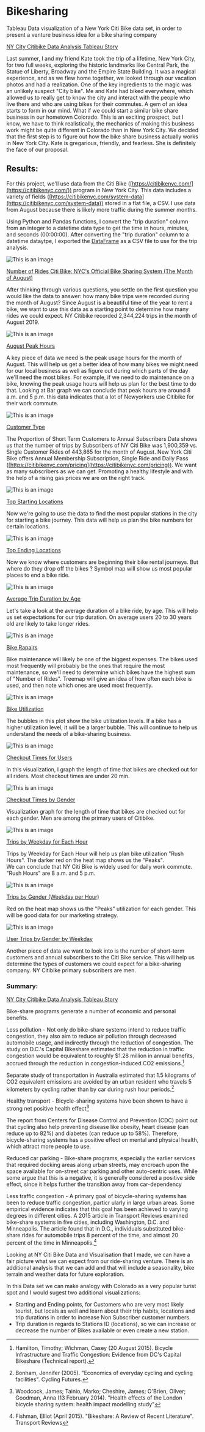 # Bikesharing

Tableau Data visualization of a New York Citi Bike data set, in order to present a venture business idea for a bike sharing company

[NY City Citibike Data Analysis Tableau Story](https://public.tableau.com/app/profile/milos.popov/viz/Module15Challenge_16754567361060/NYCityCitibikeDataAnalysis)

Last summer, I and my friend Kate took the trip of a lifetime, New York City, for two full weeks, exploring the historic landmarks like Central Park, the Statue of Liberty, Broadway and the Empire State Building. It was a magical experience, and as we flew home together, we looked through our vacation photos and had a realization. One of the key ingredients to the magic was an unlikely suspect "City bike". Me and Kate had biked everywhere, which allowed us to really get to know the city and interact with the people who live there and who are using bikes for their commutes. A gem of an idea starts to form in our mind. What if we could start a similar bike share business in our hometown Colorado. This is an exciting prospect, but I know, we have to think realistically, the mechanics of making this business work might be quite different in Colorado than in New York City. We decided that the first step is to figure out how the bike share business actually works in New York City. Kate is gregarious, friendly, and fearless. She is definitely the face of our proposal.

## Results:

For this project, we'll use data from the Citi Bike ([https://citibikenyc.com/](https://citibikenyc.com/)) program in New York City. This data includes a variety of fields ([https://citibikenyc.com/system-data](https://citibikenyc.com/system-data)) stored in a flat file, a CSV. I use data from August because there is likely more traffic during the summer months.

Using Python and Pandas functions, I convert the "trip duration" column from an integer to a datetime data type to get the time in hours, minutes, and seconds (00:00:00). After  converting the "trip duration" column to a datetime dataytpe, I exported the [DataFrame](https://github.com/MilosPopov007/Bikesharing/blob/main/NYC_Citibike_Challenge.ipynb) as a CSV file to use for the trip analysis.


![This is an image](https://github.com/MilosPopov007/Bikesharing/blob/main/NYC%20Bike/Number%20of%20Rides.png)

[Number of Rides Citi Bike: NYC's Official Bike Sharing System (The Month of August)](https://public.tableau.com/app/profile/milos.popov/viz/Module15Challenge_16754567361060/NumberofRidesCitiBikeNYCsOfficialBikeSharingSystemTheMonthofAugust)

After thinking through various questions, you settle on the first question you would like the data to answer: how many bike trips were recorded during the month of August? Since August is a beautiful time of the year to rent a bike, we want to use this data as a starting point to determine how many rides we could expect. NY Citibike recorded 2,344,224 trips in the month of August 2019.


![This is an image](https://github.com/MilosPopov007/Bikesharing/blob/main/NYC%20Bike/August%20Peak%20Hours.png)

[August Peak Hours](https://public.tableau.com/app/profile/milos.popov/viz/Module15Challenge_16754567361060/NumberofRidesCitiBikeNYCsOfficialBikeSharingSystemTheMonthofAugust?publish=yes)  

A key piece of data we need is the peak usage hours for the month of August. This will help us get a better idea of how many bikes we might need for our local business as well as figure out during which parts of the day we'll need the most bikes. For example, if we need to do maintenance on a bike, knowing the peak usage hours will help us plan for the best time to do that. Looking at Bar graph we can conclude that peak hours are around 8 a.m. and 5 p.m. this data indicates  that a lot of Newyorkers use Citibike for their work commute.


![This is an image](https://github.com/MilosPopov007/Bikesharing/blob/main/NYC%20Bike/Customer%20Type.png)

[Customer Type](https://public.tableau.com/app/profile/milos.popov/viz/Module15Challenge_16754567361060/CustomerType?publish=yes)


The Proportion of Short Term Customers to Annual Subscribers Data shows us that the number of trips by Subscribers of NY Citi Bike was 1,900,359 vs. Single Customer Rides of 443,865 for the month of August. New York Citi Bike offers Annual Membership Subscription, Single Ride and Daily Pass ([https://citibikenyc.com/pricing](https://citibikenyc.com/pricing)). We want as many subscribers as we can get.  Promoting a healthy lifestyle and with the  help of a rising gas prices we are on the right track.

![This is an image](https://github.com/MilosPopov007/Bikesharing/blob/main/NYC%20Bike/Top%20Starting%20Locations.png)

[Top Starting Locations](https://public.tableau.com/app/profile/milos.popov/viz/Module15Challenge_16754567361060/NumberofRidesCitiBikeNYCsOfficialBikeSharingSystemTheMonthofAugust)

Now we're going to use the data to find the most popular stations in the city for starting a bike journey. This data will help us plan the  bike numbers for certain locations.

![This is an image](https://github.com/MilosPopov007/Bikesharing/blob/main/NYC%20Bike/Top%20Ending%20Locations.png)

[Top Ending Locations](https://public.tableau.com/app/profile/milos.popov/viz/Module15Challenge_16754567361060/NumberofRidesCitiBikeNYCsOfficialBikeSharingSystemTheMonthofAugust)

Now we know where customers are beginning their bike rental journeys. But where do they drop off the bikes ? Symbol map will show us most popular places to end a bike ride.

![This is an image](https://github.com/MilosPopov007/Bikesharing/blob/main/NYC%20Bike/Average%20trip%20duration%20by%20age.png)

[Average Trip Duration by Age](https://public.tableau.com/app/profile/milos.popov/viz/Module15Challenge_16754567361060/NumberofRidesCitiBikeNYCsOfficialBikeSharingSystemTheMonthofAugust) 

Let's take a look at the average duration of a bike ride, by age. This will help us set expectations for our trip duration. On average users 20 to 30 years old are likely to take longer rides.

![This is an image](https://github.com/MilosPopov007/Bikesharing/blob/main/NYC%20Bike/Bike%20repairs.png)

[Bike Rapairs](https://public.tableau.com/app/profile/milos.popov/viz/Module15Challenge_16754567361060/NumberofRidesCitiBikeNYCsOfficialBikeSharingSystemTheMonthofAugust)

Bike maintenance will likely be one of the biggest expenses. The bikes used most frequently will probably be the ones that require the most maintenance, so we'll need to determine which bikes have the highest sum of "Number of Rides". Treemap will give an idea of how often each bike is used, and then note which ones are used most frequently.

![This is an image](https://github.com/MilosPopov007/Bikesharing/blob/main/NYC%20Bike/Bike%20Utilization.png)

[Bike Utilization](https://public.tableau.com/app/profile/milos.popov/viz/Module15Challenge_16754567361060/NumberofRidesCitiBikeNYCsOfficialBikeSharingSystemTheMonthofAugust)

The bubbles in this plot show the bike utilization levels. If a bike has a higher utilization level, it will be a larger bubble. This will continue to help us understand the needs of a bike-sharing business.

![This is an image](https://github.com/MilosPopov007/Bikesharing/blob/main/NYC%20Bike/Checkout%20times%20for%20users.png)

[Checkout Times for Users](https://public.tableau.com/app/profile/milos.popov/viz/Module15Challenge_16754567361060/NumberofRidesCitiBikeNYCsOfficialBikeSharingSystemTheMonthofAugust)

In this visualization, I graph the length of time that bikes are checked out for all riders. Most checkout times are under 20 min.

![This is an image](https://github.com/MilosPopov007/Bikesharing/blob/main/NYC%20Bike/Checkout%20time%20by%20gender.png)

[Checkout Times by Gender](https://public.tableau.com/app/profile/milos.popov/viz/Module15Challenge_16754567361060/NumberofRidesCitiBikeNYCsOfficialBikeSharingSystemTheMonthofAugust)

Visualization graph for the length of time that bikes are checked out for each gender. Men are among the primary users of Citibike.

![This is an image](https://github.com/MilosPopov007/Bikesharing/blob/main/NYC%20Bike/Trips%20by%20weekday%20for%20each%20hour.png)

[Trips by Weekday for Each Hour](https://public.tableau.com/app/profile/milos.popov/viz/Module15Challenge_16754567361060/NumberofRidesCitiBikeNYCsOfficialBikeSharingSystemTheMonthofAugust)

Trips by Weekday for Each Hour will help us plan bike utilization "Rush Hours". The darker red on the heat map shows us the "Peaks". <br />
We can conclude that NY Citi Bike is widely used for daily work commute. "Rush Hours" are 8 a.m. and 5 p.m.

![This is an image](https://github.com/MilosPopov007/Bikesharing/blob/main/NYC%20Bike/Trips%20by%20Gender%20.png)

[ Trips by Gender (Weekday per Hour)](https://public.tableau.com/app/profile/milos.popov/viz/Module15Challenge_16754567361060/NumberofRidesCitiBikeNYCsOfficialBikeSharingSystemTheMonthofAugust)

 Red on the heat map shows us the "Peaks" utilization for each gender. This will be good data for our marketing strategy.
 
 ![This is an image](https://github.com/MilosPopov007/Bikesharing/blob/main/NYC%20Bike/Users%20trips%20by%20Gender.png)
 
 [User Trips by Gender by Weekday](https://public.tableau.com/app/profile/milos.popov/viz/Module15Challenge_16754567361060/NumberofRidesCitiBikeNYCsOfficialBikeSharingSystemTheMonthofAugust)
 
Another piece of data we want to look into is the number of short-term customers and annual subscribers to the Citi Bike service. This will help us determine the types of customers we could expect for a bike-sharing company. NY Citibike primary subscribers are men.


### Summary:
[NY City Citibike Data Analysis Tableau Story](https://public.tableau.com/app/profile/milos.popov/viz/Module15Challenge_16754567361060/NYCityCitibikeDataAnalysis)


Bike-share programs generate a number of economic and personal benefits. 

Less pollution - Not only do bike-share systems intend to reduce traffic congestion, they also aim to reduce air pollution through decreased automobile usage, and indirectly through the reduction of congestion. The study on D.C.'s Capital Bikeshare estimated that the reduction in traffic congestion would be equivalent to roughly $1.28 million in annual benefits, accrued through the reduction in congestion-induced CO2 emissions.[^1] 
[^1]: Hamilton, Timothy; Wichman, Casey (20 August 2015). Bicycle Infrastructure and Traffic Congestion: Evidence from DC's Capital Bikeshare (Technical report).

Separate study of transportation in Australia estimated that 1.5 kilograms of CO2 equivalent emissions are avoided by an urban resident who travels 5 kilometers by cycling rather than by car during rush hour periods.[^2] 
[^2]: Bonham, Jennifer (2005). "Economics of everyday cycling and cycling facilities". Cycling Futures.

Healthy transport - Bicycle-sharing systems have been shown to have a strong net positive health effect[^3]
[^3]: Woodcock, James; Tainio, Marko; Cheshire, James; O'Brien, Oliver; Goodman, Anna (13 February 2014). "Health effects of the London bicycle sharing system: health impact modelling study"

The report from Centers for Disease Control and Prevention (CDC) point out that cycling also help preventing disease like obesity, heart disease (can reduce up to 82%) and diabetes (can reduce up to 58%). Therefore, bicycle-sharing systems has a positive effect on mental and physical health, which attract more people to use. 

Reduced car parking - Bike-share programs, especially the earlier services that required docking areas along urban streets, may encroach upon the space available for on-street car parking and other auto-centric uses. While some argue that this is a negative, it is generally considered a positive side effect, since it helps further the transition away from car-dependency

Less traffic congestion - A primary goal of bicycle-sharing systems has been to reduce traffic congestion, particr ularly in large urban areas. Some empirical evidence indicates that this goal has been achieved to varying degrees in different cities. A 2015 article in Transport Reviews examined bike-share systems in five cities, including Washington, D.C. and Minneapolis. The article found that in D.C., individuals substituted bike-share rides for automobile trips 8 percent of the time, and almost 20 percent of the time in Minneapolis.[^4]
[^4]: Fishman, Elliot (April 2015). "Bikeshare: A Review of Recent Literature". Transport Reviews


Looking at NY Citi Bike Data and Visualisation that I made, we can have a fair picture what we can expect from our ride-sharing venture. There is an additional analysis that we can add and that will include a seasonality, bike terrain and weather data for future exploration.

In this Data set we can make analogy with Colorado as a very popular turist spot and I would sugest two additional visualizations:
* Starting and Ending points, for Customers who are very most likely tourist, but locals as well and learn about their trip habits, locations and trip durations in order to increase Non Subscriber customer numbers.
* Trip duration in regards to Stations ID (locations), so we can increase or decrease the number of Bikes available or even create a new station.


